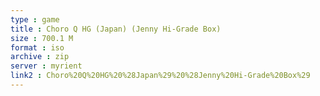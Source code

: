 ```yaml
---
type : game
title : Choro Q HG (Japan) (Jenny Hi-Grade Box)
size : 700.1 M
format : iso
archive : zip
server : myrient
link2 : Choro%20Q%20HG%20%28Japan%29%20%28Jenny%20Hi-Grade%20Box%29
---
```

